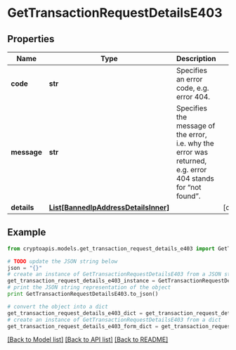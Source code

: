 # GetTransactionRequestDetailsE403


## Properties
Name | Type | Description | Notes
------------ | ------------- | ------------- | -------------
**code** | **str** | Specifies an error code, e.g. error 404. | 
**message** | **str** | Specifies the message of the error, i.e. why the error was returned, e.g. error 404 stands for “not found”. | 
**details** | [**List[BannedIpAddressDetailsInner]**](BannedIpAddressDetailsInner.md) |  | [optional] 

## Example

```python
from cryptoapis.models.get_transaction_request_details_e403 import GetTransactionRequestDetailsE403

# TODO update the JSON string below
json = "{}"
# create an instance of GetTransactionRequestDetailsE403 from a JSON string
get_transaction_request_details_e403_instance = GetTransactionRequestDetailsE403.from_json(json)
# print the JSON string representation of the object
print GetTransactionRequestDetailsE403.to_json()

# convert the object into a dict
get_transaction_request_details_e403_dict = get_transaction_request_details_e403_instance.to_dict()
# create an instance of GetTransactionRequestDetailsE403 from a dict
get_transaction_request_details_e403_form_dict = get_transaction_request_details_e403.from_dict(get_transaction_request_details_e403_dict)
```
[[Back to Model list]](../README.md#documentation-for-models) [[Back to API list]](../README.md#documentation-for-api-endpoints) [[Back to README]](../README.md)


